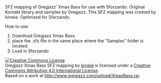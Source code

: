 SFZ mapping of Gregjazz' Xmas Bass for use with Sforzando. 
Original Kontakt library and samples by Gregjazz. This SFZ mapping was created by kinwie. Optimized for Sforzando. 

How to use: 
1. Download Gregjazz Xmas Bass. 
2. place the .sfz file in the same place where the "Samples" folder is located. 
3. Load in Sforzando


<a rel="license" href="http://creativecommons.org/licenses/by/4.0/"><img alt="Creative Commons License" style="border-width:0" src="https://i.creativecommons.org/l/by/4.0/88x31.png" /></a><br /><span xmlns:dct="http://purl.org/dc/terms/" href="http://purl.org/dc/dcmitype/Text" property="dct:title" rel="dct:type">Gregjazz Xmas Bass SFZ mapping</span> by <a xmlns:cc="http://creativecommons.org/ns#" href="https://github.com/sfzinstruments" property="cc:attributionName" rel="cc:attributionURL">kinwie</a> is licensed under a <a rel="license" href="http://creativecommons.org/licenses/by/4.0/">Creative Commons Attribution 4.0 International License</a>.<br />Based on a work at <a xmlns:dct="http://purl.org/dc/terms/" href="http://www.gregjazz.com/upload/XmasBass.rar" rel="dct:source">http://www.gregjazz.com/upload/XmasBass.rar</a>.
